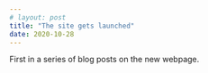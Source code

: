 ```yaml
---
# layout: post
title: "The site gets launched"
date: 2020-10-28
---
```


First in a series of blog posts on the new webpage. 